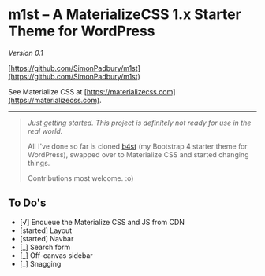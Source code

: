 # m1st – A MaterializeCSS 1.x Starter Theme for WordPress

*Version 0.1*

[https://github.com/SimonPadbury/m1st](https://github.com/SimonPadbury/m1st)


See Materialize CSS at [https://materializecss.com](https://materializecss.com).

---

> _Just getting started. This project is definitely not ready for use in the real world._
> 
> All I've done so far is cloned [b4st](https://github.com/SimonPadbury/b4st) (my Bootstrap 4 starter theme for WordPress), swapped over to Materialize CSS and started changing things.
> 
> Contributions most welcome. :o)

## To Do's

* [√] Enqueue the Materialize CSS and JS from CDN
* [started] Layout
* [started] Navbar
* [_] Search form
* [_] Off-canvas sidebar
* [_] Snagging